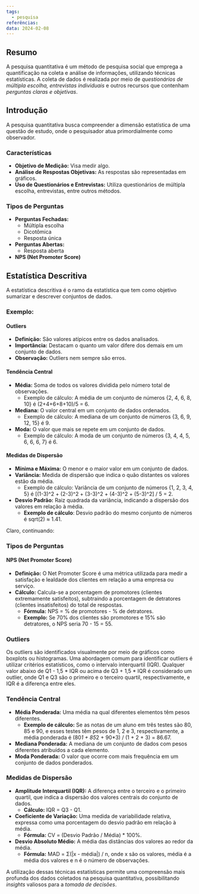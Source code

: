 ```yaml
---
tags:
  - pesquisa
referências: 
data: 2024-02-08
---
```

## Resumo

A pesquisa quantitativa é um método de pesquisa social que emprega a quantificação na coleta e análise de informações, utilizando técnicas estatísticas. A coleta de dados é realizada por meio de *questionários de múltipla escolha, entrevistas individuais* e outros recursos que contenham *perguntas claras e objetivas*.

## Introdução

A pesquisa quantitativa busca compreender a dimensão estatística de uma questão de estudo, onde o pesquisador atua primordialmente como observador.

### Características

- **Objetivo de Medição:** Visa medir algo.
- **Análise de Respostas Objetivas:** As respostas são representadas em gráficos.
- **Uso de Questionários e Entrevistas:** Utiliza questionários de múltipla escolha, entrevistas, entre outros métodos.

### Tipos de Perguntas

- **Perguntas Fechadas:**
  - Múltipla escolha
  - Dicotômica
  - Resposta única
- **Perguntas Abertas:**
  - Resposta aberta
- **NPS (Net Promoter Score)**

## Estatística Descritiva

A estatística descritiva é o ramo da estatística que tem como objetivo sumarizar e descrever conjuntos de dados.

### Exemplo:

#### Outliers

- **Definição:** São valores atípicos entre os dados analisados.
- **Importância:** Destacam o quanto um valor difere dos demais em um conjunto de dados.
- **Observação:** Outliers nem sempre são erros.

#### Tendência Central

- **Média:** Soma de todos os valores dividida pelo número total de observações.
  - Exemplo de cálculo: A média de um conjunto de números {2, 4, 6, 8, 10} é (2+4+6+8+10)/5 = 6.
- **Mediana:** O valor central em um conjunto de dados ordenados.
  - Exemplo de cálculo: A mediana de um conjunto de números {3, 6, 9, 12, 15} é 9.
- **Moda:** O valor que mais se repete em um conjunto de dados.
  - Exemplo de cálculo: A moda de um conjunto de números {3, 4, 4, 5, 6, 6, 6, 7} é 6.

#### Medidas de Dispersão

- **Mínima e Máxima:** O menor e o maior valor em um conjunto de dados.
- **Variância:** Medida de dispersão que indica o quão distantes os valores estão da média.
  - Exemplo de cálculo: Variância de um conjunto de números {1, 2, 3, 4, 5} é \[(1-3)^2 + (2-3)^2 + (3-3)^2 + (4-3)^2 + (5-3)^2] / 5 = 2.
- **Desvio Padrão:** Raiz quadrada da variância, indicando a dispersão dos valores em relação à média.
  - **Exemplo de cálculo**: Desvio padrão do mesmo conjunto de números é sqrt(2) ≈ 1.41.

Claro, continuando:

### Tipos de Perguntas

#### NPS (Net Promoter Score)

- **Definição:** O Net Promoter Score é uma métrica utilizada para medir a satisfação e lealdade dos clientes em relação a uma empresa ou serviço.
- **Cálculo:** Calcula-se a porcentagem de promotores (clientes extremamente satisfeitos), subtraindo a porcentagem de detratores (clientes insatisfeitos) do total de respostas.
  - **Fórmula:** NPS = % de promotores - % de detratores.
  - **Exemplo:** Se 70% dos clientes são promotores e 15% são detratores, o NPS seria 70 - 15 = 55.

### Outliers

Os outliers são identificados visualmente por meio de gráficos como boxplots ou histogramas. Uma abordagem comum para identificar outliers é utilizar critérios estatísticos, como o intervalo interquartil (IQR). Qualquer valor abaixo de Q1 - 1,5 * IQR ou acima de Q3 + 1,5 * IQR é considerado um outlier, onde Q1 e Q3 são o primeiro e o terceiro quartil, respectivamente, e IQR é a diferença entre eles.

### Tendência Central

- **Média Ponderada:** Uma média na qual diferentes elementos têm pesos diferentes.
  - **Exemplo de cálculo:** Se as notas de um aluno em três testes são 80, 85 e 90, e esses testes têm pesos de 1, 2 e 3, respectivamente, a média ponderada é (80*1 + 85*2 + 90*3) / (1 + 2 + 3) = 86.67.
- **Mediana Ponderada:** A mediana de um conjunto de dados com pesos diferentes atribuídos a cada elemento.
- **Moda Ponderada:** O valor que ocorre com mais frequência em um conjunto de dados ponderados.

### Medidas de Dispersão

- **Amplitude Interquartil (IQR):** A diferença entre o terceiro e o primeiro quartil, que indica a dispersão dos valores centrais do conjunto de dados.
  - **Cálculo:** IQR = Q3 - Q1.
- **Coeficiente de Variação:** Uma medida de variabilidade relativa, expressa como uma porcentagem do desvio padrão em relação à média.
  - **Fórmula:** CV = (Desvio Padrão / Média) * 100%.
- **Desvio Absoluto Médio:** A média das distâncias dos valores ao redor da média.
  - **Fórmula:** MAD = Σ(|x - média|) / n, onde x são os valores, média é a média dos valores e n é o número de observações.

A utilização dessas técnicas estatísticas permite uma compreensão mais profunda dos dados coletados na pesquisa quantitativa, possibilitando *insights* valiosos para a *tomada de decisões*.